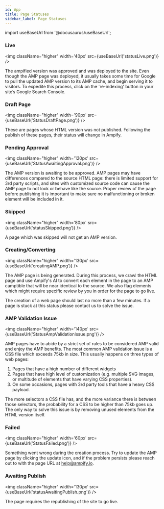 ```yaml
---
id: App
title: Page Statuses
sidebar_label: Page Statuses
---
```

import useBaseUrl from '@docusaurus/useBaseUrl'; 


### Live 
<img className="higher" width='40px' src={useBaseUrl('statusLive.png')} />

The ampified version was approved and was deployed to the site. Even though the AMP page was deployed, it usually takes some time for Google to pull the updated AMP version to its AMP cache, and begin serving it to visitors. To expedite this process, click on the 're-indexing' button in your site’s Google Search Console.

### Draft Page
<img className="higher" width='90px' src={useBaseUrl('StatusDraftPage.png')} />

These are pages whose HTML version was not published. Following the publish of these pages, their status will change in Ampify.

### Pending Approval
<img className="higher" width='120px' src={useBaseUrl('StatusAwaitingApproval.png')} />

The AMP version is awaiting to be approved. AMP pages may have differences compared to the source HTML page: there is limited support for 3rd party scripts, and sites with customized source code can cause the AMP page to not look or behave like the source. Proper review of the page before publishing it is important to make sure no malfunctioning or broken element will be included in it.

### Skipped
<img className="higher" width='80px' src={useBaseUrl('statusSkipped.png')} />

A page which was skipped will not get an AMP version.

### Creating/Converting
<img className="higher" width='130px' src={useBaseUrl('creatingAMP.png')} />

The AMP page is being generated. During this process, we crawl the HTML page and use Ampify's AI to convert each element in the page to an AMP camptible that will be near identical to the source. We also flag elements which might require specific review by you in order for the page to go live.

The creation of a web page should last no more than a few minutes. If a page is stuck at this status please contact us to solve the issue.

### AMP Validation Issue
<img className="higher" width='140px' src={useBaseUrl('StatusAmpValidationIssue.png')} />

 AMP pages have to abide by a strict set of rules to be considered AMP valid and enjoy the AMP benefits. The most common AMP validation issue is a CSS file which exceeds 75kb in size. This usually happens on three types of web pages:

1. Pages that have a high number of different widgets
2. Pages that have high level of customization (e.g. multiple SVG images, or multitude of elements that have varying CSS properties).
3. On some occasions, pages with 3rd party tools that have a heavy CSS payload.

The more selectors a CSS file has, and the more variance there is between those selectors, the probability for a CSS to be higher than 75kb goes up. The only way to solve this issue is by removing unused elements from the HTML version itself. 

### Failed
<img className="higher" width='60px' src={useBaseUrl('StatusFailed.png')} />

Something went wrong during the creation process. Try to update the AMP page by clicking the update icon, and if the problem persists please reach out to with the page URL at help@ampify.io.

### Awaiting Publish
<img className="higher" width='130px' src={useBaseUrl('statusAwaitingPublish.png')} />

The page requires the republishing of the site to go live. 
